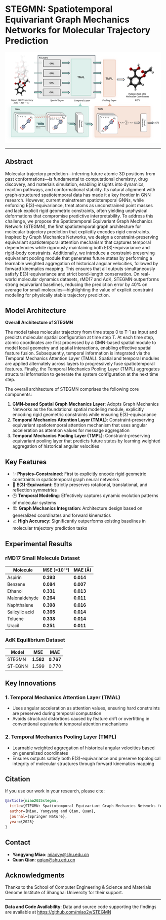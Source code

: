 # STEGMN: Spatiotemporal Equivariant Graph Mechanics Networks for Molecular Trajectory Prediction

![STEGMN Model Architecture](model.png)

---

## Abstract

Molecular trajectory prediction—inferring future atomic 3D positions from past conformations—is fundamental to computational chemistry, drug discovery, and materials simulation, enabling insights into dynamics, reaction pathways, and conformational stability. Its natural alignment with graph-structured spatiotemporal data has made it a key frontier in GNN research. However, current mainstream spatiotemporal GNNs, while enforcing E(3)-equivariance, treat atoms as unconstrained point masses and lack explicit rigid geometric constraints, often yielding unphysical deformations that compromise predictive interpretability. To address this challenge, we propose the Spatiotemporal Equivariant Graph Mechanics Network (STEGMN), the first spatiotemporal graph architecture for molecular trajectory prediction that explicitly encodes rigid constraints. Inspired by Graph Mechanics Networks, we design a constraint-preserving equivariant spatiotemporal attention mechanism that captures temporal dependencies while rigorously maintaining both E(3)-equivariance and rigid-body constraints. Additionally, we introduce a constraint-preserving equivariant pooling module that generates future states by performing a learnable weighted aggregation of historical angular velocities, followed by forward kinematics mapping. This ensures that all outputs simultaneously satisfy E(3)-equivariance and strict bond-length conservation. On real-world molecular dynamics datasets, rMD17 and AdK, STEGMN outperforms strong equivariant baselines, reducing the prediction error by 40% on average for small molecules—highlighting the value of explicit constraint modeling for physically stable trajectory prediction.

## Model Architecture

**Overall Architecture of STEGMN**

The model takes molecular trajectory from time steps 0 to T-1 as input and predicts molecular spatial configuration at time step T. At each time step, atomic coordinates are first processed by a GMN-based spatial module to model local geometry and spatial interactions, enabling effective spatial feature fusion. Subsequently, temporal information is integrated via the Temporal Mechanics Attention Layer (TMAL). Spatial and temporal modules are applied alternately across layers to progressively fuse spatiotemporal features. Finally, the Temporal Mechanics Pooling Layer (TMPL) aggregates structural information to generate the system configuration at the next time step.

The overall architecture of STEGMN comprises the following core components:

1. **GMN-based Spatial Graph Mechanics Layer**: Adopts Graph Mechanics Networks as the foundational spatial modeling module, explicitly encoding rigid geometric constraints while ensuring E(3)-equivariance
2. **Temporal Mechanics Attention Layer (TMAL)**: Constraint-preserving equivariant spatiotemporal attention mechanism that uses angular acceleration as attention values for message aggregation
3. **Temporal Mechanics Pooling Layer (TMPL)**: Constraint-preserving equivariant pooling layer that predicts future states by learning weighted aggregation of historical angular velocities

## Key Features

- ✨ **Physics-Constrained**: First to explicitly encode rigid geometric constraints in spatiotemporal graph neural networks
- 🔄 **E(3)-Equivariant**: Strictly preserves rotational, translational, and reflection symmetries
- 🕒 **Temporal Modeling**: Effectively captures dynamic evolution patterns of molecular systems
- 🏗️ **Graph Mechanics Integration**: Architecture design based on generalized coordinates and forward kinematics
- 📈 **High Accuracy**: Significantly outperforms existing baselines in molecular trajectory prediction tasks

## Experimental Results

### rMD17 Small Molecule Dataset

| Molecule | MSE (×10⁻³) | MAE (Å) |
|----------|-------------|---------|
| Aspirin | **0.393** | **0.014** |
| Benzene | **0.084** | **0.007** |
| Ethanol | **0.331** | **0.013** |
| Malonaldehyde | **0.264** | **0.011** |
| Naphthalene | **0.398** | **0.016** |
| Salicylic acid | **0.365** | **0.014** |
| Toluene | **0.338** | **0.014** |
| Uracil | **0.251** | **0.011** |

### AdK Equilibrium Dataset

| Model | MSE | MAE |
|-------|-----|-----|
| STEGMN | **1.582** | **0.767** |
| ST-EGNN | 1.599 | 0.770 |


## Key Innovations

### 1. Temporal Mechanics Attention Layer (TMAL)
- Uses angular acceleration as attention values, ensuring hard constraints are preserved during temporal computation
- Avoids structural distortions caused by feature drift or overfitting in conventional equivariant temporal attention mechanisms

### 2. Temporal Mechanics Pooling Layer (TMPL)
- Learnable weighted aggregation of historical angular velocities based on generalized coordinates
- Ensures outputs satisfy both E(3)-equivariance and preserve topological integrity of molecular structures through forward kinematics mapping

## Citation

If you use our work in your research, please cite:

```bibtex
@article{miao2025stegmn,
  title={STEGMN: Spatiotemporal Equivariant Graph Mechanics Networks for Molecular Trajectory Prediction},
  author={Miao, Yangyang and Qian, Quan},
  journal={Springer Nature},
  year={2025}
}
```

## Contact

- **Yangyang Miao**: miaoyy@shu.edu.cn
- **Quan Qian**: qqian@shu.edu.cn

## Acknowledgments

Thanks to the School of Computer Engineering & Science and Materials Genome Institute of Shanghai University for their support.

---

**Data and Code Availability**: Data and source code supporting the findings are available at https://github.com/miao2y/STEGMN
